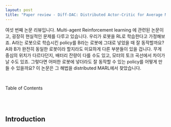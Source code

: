 ```yaml
---
layout: post
title: "Paper review - Diff-DAC: Distributed Actor-Critic for Average Multitask Deep Reinforcement Learning"
---
```


여섯 번째 논문 리뷰입니다. Multi-agent Reinforcement learning 에 관련된 논문이고, 굉장히 현실적인 문제를 다루고 있습니다. 우리가 로봇을 RL로 학습한다고 가정해보죠. A라는 로봇으로 학습시킨 policy를 B라는 로봇에 그대로 넣었을 때 잘 동작할까요? A와 B가 완전히 동일한 로봇이라 할지라도 미묘하게 다른 부분들이 있을 겁니다. 무게중심의 위치가 다르다던지, 배터리 잔량이 다를 수도 있고, 모터의 토크 곡선에서 차이가 날 수도 있죠. 그렇다면 어떠한 로봇에 넣더라도 잘 동작할 수 있는 policy를 어떻게 만들 수 있을까요? 이 논문은 그 해법을 distributed MARL에서 찾았습니다.  

<br>

Table of Contents

<br><br>

## Introduction